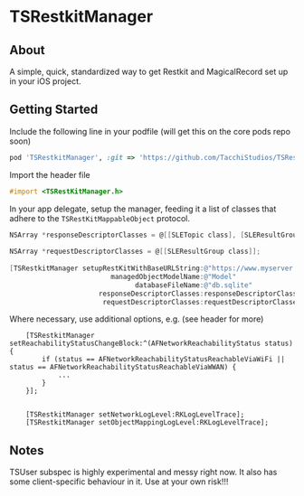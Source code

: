 # TSRestkitManager

## About

A simple, quick, standardized way to get Restkit and MagicalRecord set up in your iOS project.

## Getting Started

Include the following line in your podfile (will get this on the core pods repo soon)
```ruby
pod 'TSRestkitManager', :git => 'https://github.com/TacchiStudios/TSRestkitManager.git', :tag => 'v0.1.0'
```

Import the header file
```Objective-C
#import <TSRestKitManager.h>
```

In your app delegate, setup the manager, feeding it a list of classes that adhere to the ```TSRestKitMappableObject``` protocol.

```Objective-C
NSArray *responseDescriptorClasses = @[[SLETopic class], [SLEResultGroup class]];
	
NSArray *requestDescriptorClasses = @[[SLEResultGroup class]];
	
[TSRestkitManager setupRestKitWithBaseURLString:@"https://www.myserver.com/api/v1"
						 managedObjectModelName:@"Model"
							   databaseFileName:@"db.sqlite"
					  responseDescriptorClasses:responseDescriptorClasses
					   requestDescriptorClasses:requestDescriptorClasses];
```

Where necessary, use additional options, e.g. (see header for more)

```
	[TSRestkitManager setReachabilityStatusChangeBlock:^(AFNetworkReachabilityStatus status) {
		if (status == AFNetworkReachabilityStatusReachableViaWiFi || status == AFNetworkReachabilityStatusReachableViaWWAN) {
			...
		}
	}];
	
	
	[TSRestkitManager setNetworkLogLevel:RKLogLevelTrace];
	[TSRestkitManager setObjectMappingLogLevel:RKLogLevelTrace];
```

## Notes

TSUser subspec is highly experimental and messy right now. It also has some client-specific behaviour in it. Use at your own risk!!!
